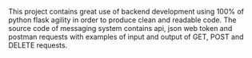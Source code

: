 This project contains great use of backend development using 100% of python flask agility in order to produce clean and readable code.
The source code of messaging system contains api, json web token and postman requests with examples of input and output of GET, POST and DELETE requests.   